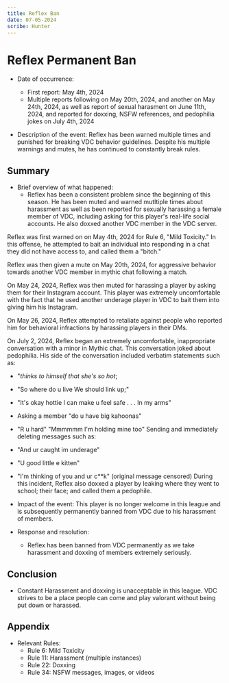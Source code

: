 ```yaml
---
title: Reflex Ban
date: 07-05-2024
scribe: Hunter
--- 
```

# Reflex Permanent Ban

- Date  of occurrence: 
    - First report: May 4th, 2024 
    - Multiple reports following on May 20th, 2024, and another on May 24th, 2024, as well as report of sexual harasment on June 11th, 2024, and reported for doxxing, NSFW references, and pedophilia jokes on July 4th, 2024

- Description of the event: Reflex has been warned multiple times and punished for breaking VDC behavior guidelines. Despite his multiple warnings and mutes, he has continued to constantly break rules. 

## Summary

- Brief overview of what happened: 
    - Reflex has been a consistent problem since the beginning of this season. He has been muted and warned mutltiple times about harassment as well as been reported for sexually harassing a female member of VDC, including asking for this player's real-life social accounts. He also doxxed another VDC member in the VDC server. 

Reflex was first warned on on May 4th, 2024 for Rule 6, "Mild Toxicity." In this offense, he attempted to bait an individual into responding in a chat they did not have access to, and called them a "bitch."

Reflex was then given a mute on May 20th, 2024, for aggressive behavior towards another VDC member in mythic chat following a match. 

On May 24, 2024, Reflex was then muted for harassing a player by asking them for their Instagram account. This player was extremely uncomfortable with the fact that he used another underage player in VDC to bait them into giving him his Instagram. 

On May 26, 2024, Reflex attempted to retaliate against people who reported him for behavioral infractions by harassing players in their DMs. 

On July 2, 2024, Reflex began an extremely uncomfortable, inappropriate conversation with a minor in Mythic chat. This conversation joked about pedophilia. His side of the conversation included verbatim statements such as: 
- "*thinks to himself that she's so hot*;
- "So where do u live We should link up;"
- "It's okay hottie I can make u feel safe . . . In my arms"
- Asking a member "do u have big kahoonas"
- "R u hard" "Mmmmmm I'm holding mine too"
Sending and immediately deleting messages such as:
- "And ur caught im underage"
- "U good little e kitten"
- "I'm thinking of you and ur c**k" (original message censored)
During this incident, Reflex also doxxed a player by leaking where they went to school; their face; and called them a pedophile. 

- Impact of the event: This player is no longer welcome in this league and is subsequently permanently banned from VDC due to his harassment of members. 

- Response and resolution:
    - Reflex has been banned from VDC permanently as we take harassment and doxxing of members extremely seriously. 
    
 ## Conclusion

- Constant Harassment and doxxing is unacceptable in this league. VDC strives to be a place people can come and play valorant without being put down or harassed. 

## Appendix

- Relevant Rules:
    - Rule 6: Mild Toxicity 
    - Rule 11: Harassment (multiple instances)
    - Rule 22: Doxxing 
    - Rule 34: NSFW messages, images, or videos
